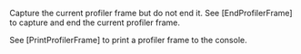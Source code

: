 Capture the current profiler frame but do not end it. See [EndProfilerFrame] to capture and end the current profiler frame.

See [PrintProfilerFrame] to print a profiler frame to the console.
